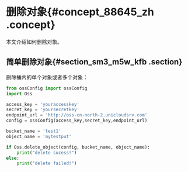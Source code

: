 # 删除对象{#concept_88645_zh .concept}

本文介绍如何删除对象。

## 简单删除对象{#section_sm3_m5w_kfb .section}

删除桶内的单个对象或者多个对象：

```python
from ossConfig import ossConfig
import Oss

access_key = 'youraccesskey'
secret_key = 'yoursecretkey'
endpoint_url = 'http://oss-cn-north-2.unicloudsrv.com'
config = ossConfig(access_key,secret_key,endpoint_url)

bucket_name = 'test1'
object_name = 'mytestput'

if Oss.delete_object(config, bucket_name, object_name):
    print("delete sucess!")
else:
    print("delete failed!")
```

